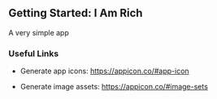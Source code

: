 ## Getting Started: I Am Rich

A very simple app

### Useful Links

- Generate app icons:
https://appicon.co/#app-icon

- Generate image assets:
https://appicon.co/#image-sets